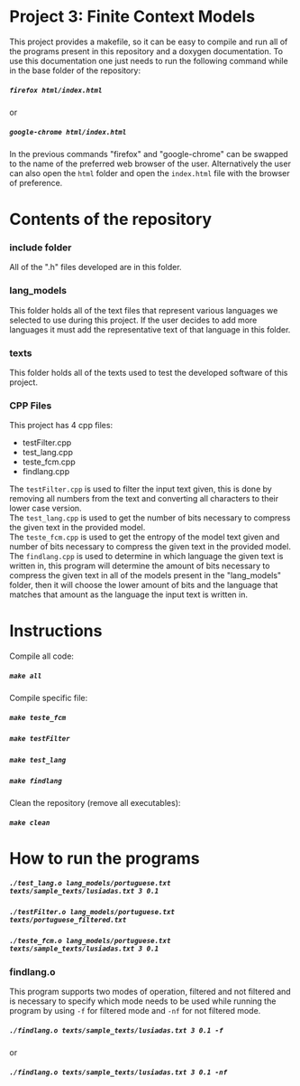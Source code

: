 # Project 3: Finite Context Models

This project provides a makefile, so it can be easy to compile and run all of the programs present in this repository and a doxygen documentation.
To use this documentation one just needs to run the following command while in the base folder of the repository:

##### `firefox html/index.html`
or
##### `google-chrome html/index.html`

In the previous commands "firefox" and "google-chrome" can be swapped to the name of the preferred web browser of the user.
Alternatively the user can also open the `html` folder and open the `index.html` file with the browser of preference.

# Contents of the repository

### include folder

All of the ".h" files developed are in this folder.

### lang_models

This folder holds all of the text files that represent various languages we selected to use during this project. If the user decides to add more languages it must add the representative text of that language in this folder.

### texts

This folder holds all of the texts used to test the developed software of this project.

### CPP Files

This project has 4 cpp files:

- testFilter.cpp
- test_lang.cpp
- teste_fcm.cpp
- findlang.cpp

The `testFilter.cpp` is used to filter the input text given, this is done by removing all numbers from the text and converting all characters to their lower case version.  
The `test_lang.cpp` is used to get the number of bits necessary to compress the given text in the provided model.  
The `teste_fcm.cpp` is used to get the entropy of the model text given and number of bits necessary to compress the given text in the provided model.  
The `findlang.cpp` is used to determine in which language the given text is written in, this program will determine the amount of bits necessary to compress the given text in all of the models present in the "lang_models" folder, then it will choose the lower amount of bits and the language that matches that amount as the language the input text is written in. 

# Instructions

Compile all code:

##### `make all`

Compile specific file:

##### `make teste_fcm`
##### `make testFilter`
##### `make test_lang`
##### `make findlang`

Clean the repository (remove all executables):

##### `make clean`

# How to run the programs

##### `./test_lang.o lang_models/portuguese.txt texts/sample_texts/lusiadas.txt 3 0.1`
##### `./testFilter.o lang_models/portuguese.txt texts/portuguese_filtered.txt`
##### `./teste_fcm.o lang_models/portuguese.txt texts/sample_texts/lusiadas.txt 3 0.1`

### findlang.o

This program supports two modes of operation, filtered and not filtered and is necessary to specify which mode needs to be used while running the program by using `-f` for filtered mode and `-nf` for not filtered mode.

##### `./findlang.o texts/sample_texts/lusiadas.txt 3 0.1 -f`
or
##### `./findlang.o texts/sample_texts/lusiadas.txt 3 0.1 -nf`






